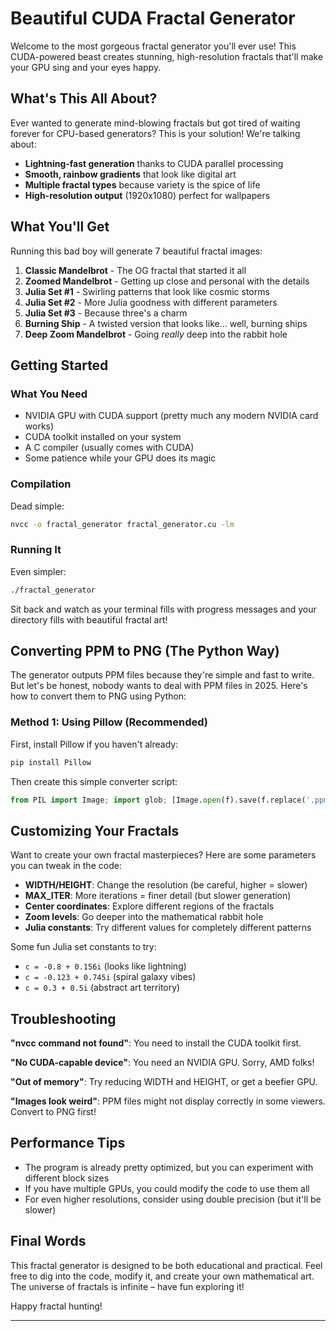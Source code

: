 # Beautiful CUDA Fractal Generator

Welcome to the most gorgeous fractal generator you'll ever use! This CUDA-powered beast creates stunning, high-resolution fractals that'll make your GPU sing and your eyes happy.

## What's This All About?

Ever wanted to generate mind-blowing fractals but got tired of waiting forever for CPU-based generators? This is your solution! We're talking about:

- **Lightning-fast generation** thanks to CUDA parallel processing
- **Smooth, rainbow gradients** that look like digital art
- **Multiple fractal types** because variety is the spice of life
- **High-resolution output** (1920x1080) perfect for wallpapers

## What You'll Get

Running this bad boy will generate 7 beautiful fractal images:

1. **Classic Mandelbrot** - The OG fractal that started it all
2. **Zoomed Mandelbrot** - Getting up close and personal with the details
3. **Julia Set #1** - Swirling patterns that look like cosmic storms
4. **Julia Set #2** - More Julia goodness with different parameters
5. **Julia Set #3** - Because three's a charm
6. **Burning Ship** - A twisted version that looks like... well, burning ships
7. **Deep Zoom Mandelbrot** - Going *really* deep into the rabbit hole

## Getting Started

### What You Need

- NVIDIA GPU with CUDA support (pretty much any modern NVIDIA card works)
- CUDA toolkit installed on your system
- A C compiler (usually comes with CUDA)
- Some patience while your GPU does its magic

### Compilation

Dead simple:

```bash
nvcc -o fractal_generator fractal_generator.cu -lm
```

### Running It

Even simpler:

```bash
./fractal_generator
```

Sit back and watch as your terminal fills with progress messages and your directory fills with beautiful fractal art!

## Converting PPM to PNG (The Python Way)

The generator outputs PPM files because they're simple and fast to write. But let's be honest, nobody wants to deal with PPM files in 2025. Here's how to convert them to PNG using Python:

### Method 1: Using Pillow (Recommended)

First, install Pillow if you haven't already:

```bash
pip install Pillow
```

Then create this simple converter script:

```python
from PIL import Image; import glob; [Image.open(f).save(f.replace('.ppm','.png')) for f in glob.glob('*.ppm')]
```

## Customizing Your Fractals

Want to create your own fractal masterpieces? Here are some parameters you can tweak in the code:

- **WIDTH/HEIGHT**: Change the resolution (be careful, higher = slower)
- **MAX_ITER**: More iterations = finer detail (but slower generation)
- **Center coordinates**: Explore different regions of the fractals
- **Zoom levels**: Go deeper into the mathematical rabbit hole
- **Julia constants**: Try different values for completely different patterns

Some fun Julia set constants to try:
- `c = -0.8 + 0.156i` (looks like lightning)
- `c = -0.123 + 0.745i` (spiral galaxy vibes)
- `c = 0.3 + 0.5i` (abstract art territory)

## Troubleshooting

**"nvcc command not found"**: You need to install the CUDA toolkit first.

**"No CUDA-capable device"**: You need an NVIDIA GPU. Sorry, AMD folks!

**"Out of memory"**: Try reducing WIDTH and HEIGHT, or get a beefier GPU.

**"Images look weird"**: PPM files might not display correctly in some viewers. Convert to PNG first!

## Performance Tips

- The program is already pretty optimized, but you can experiment with different block sizes
- If you have multiple GPUs, you could modify the code to use them all
- For even higher resolutions, consider using double precision (but it'll be slower)

## Final Words

This fractal generator is designed to be both educational and practical. Feel free to dig into the code, modify it, and create your own mathematical art. The universe of fractals is infinite – have fun exploring it!

Happy fractal hunting!

---
